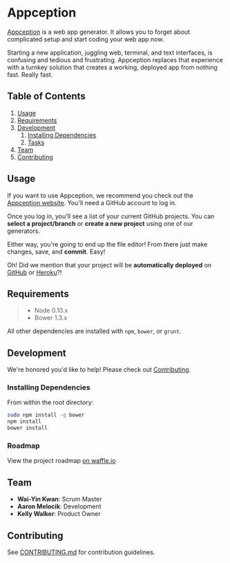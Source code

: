 # Appception
[Appception](https://appception.azurewebsites.net) is a web app generator. It allows you to forget about complicated setup and start coding your web app now.

Starting a new application, juggling web, terminal, and text interfaces, is confusing and tedious and frustrating. Appception replaces that experience with a turnkey solution that creates a working, deployed app from nothing fast. Really fast.


## Table of Contents
1. [Usage](#Usage)
1. [Requirements](#requirements)
1. [Development](#development)
    1. [Installing Dependencies](#installing-dependencies)
    1. [Tasks](#tasks)
1. [Team](#team)
1. [Contributing](#contributing)


## Usage
If you want to use Appception, we recommend you check out the [Appception website](https://appception.azurewebsites.net). You'll need a GitHub account to log in.

Once you log in, you'll see a list of your current GitHub projects. You can __select a project/branch__ or __create a new project__ using one of our generators.

Either way, you're going to end up the file editor! From there just make changes, save, and __commit__. Easy!

Oh! Did we mention that your project will be __automatically deployed__ on [GitHub](https://www.github.com/) or [Heroku](https://www.heroku.com/)?!


## Requirements
> - Node 0.10.x
> - Bower 1.3.x

All other dependencies are installed with ```npm```, ```bower```, or ```grunt```.


## Development
We're honored you'd like to help! Please check out [Contributing](#contributing).


### Installing Dependencies
From within the root directory:

```sh
sudo npm install -g bower
npm install
bower install
```


### Roadmap
View the project roadmap [on waffle.io](https://waffle.io/appception/appception)


## Team
  - __Wai-Yin Kwan__: Scrum Master
  - __Aaron Melocik__: Development
  - __Kelly Walker__: Product Owner


## Contributing
See [CONTRIBUTING.md](CONTRIBUTING.md) for contribution guidelines.
